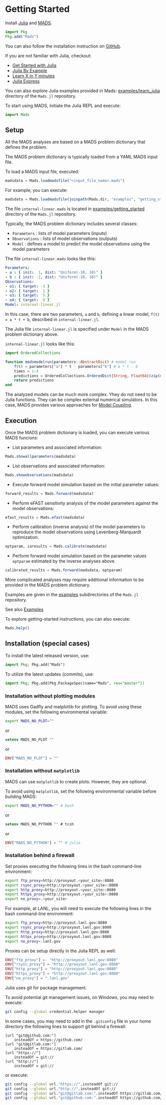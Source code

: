# Getting Started

Install [Julia](http://julialang.org) and [MADS](http://github.com/madsjulia/Mads.jl).

```julia
import Pkg
Pkg.add("Mads")
```

You can also follow the installation instruction on [GitHub](https://github.com/madsjulia/Mads.jl).

If you are not familiar with Julia, checkout:
- [Get Started with Julia](https://julialang.org/learning/)
- [Julia By Example](http://samuelcolvin.github.io/JuliaByExample/)
- [Learn X in Y minutes](https://learnxinyminutes.com/docs/julia/)
- [Julia Express](http://bogumilkaminski.pl/files/julia_express.pdf)

You can also explore Julia examples provided in Mads: [examples/learn_julia](https://github.com/madsjulia/Mads.jl/tree/master/examples/learn_julia) directory of the `Mads.jl` repository.

To start using MADS, initiate the Julia REPL and execute:

```julia
import Mads
```

## Setup

All the MADS analyses are based on a MADS problem dictionary that defines the problem.

The MADS problem dictionary is typically loaded from a YAML MADS input file.

To load a MADS input file, executed:

```julia
madsdata = Mads.loadmadsfile("<input_file_name>.mads")
```

For example, you can execute:

```julia
madsdata = Mads.loadmadsfile(joinpath(Mads.dir, "examples", "getting_started", "internal-linear.mads"))
```

The file `internal-linear.mads` is located in [examples/getting_started](https://github.com/madsjulia/Mads.jl/tree/master/examples/getting_started) directory of the `Mads.jl` repository.

Typically, the MADS problem dictionary includes several classes:

- `Parameters` : lists of model parameters (inputs)
- `Observations` : lists of model observations (outputs)
- `Model` : defines a model to predict the model observations using the model parameters

The file `internal-linear.mads` looks like this:

```yaml
Parameters:
- a : { init:  1, dist: "Uniform(-10, 10)" }
- b : { init: -1, dist: "Uniform(-10, 10)" }
Observations:
- o1: { target: -3 }
- o2: { target:  1 }
- o3: { target:  5 }
- o4: { target:  9 }
Model: internal-linear.jl
```

In this case, there are two parameters, `a` and `b`, defining a linear model, `f(t) = a * t + b`, described in `internal-linear.jl`.

The Julia file `internal-linear.jl` is specified under `Model` in the MADS problem dictionary above.

`internal-linear.jl` looks like this:

```julia
import OrderedCollections

function madsmodelrun(parameters::AbstractDict) # model run
	f(t) = parameters["a"] * t - parameters["b"] # a * t - b
	times = 1:4
	predictions = OrderedCollections.OrderedDict{String, Float64}(zip(map(i -> string("o", i), times), map(f, times)))
	return predictions
end
```

The analyzed models can be much more complex. Yhey do not need to be Julia functions. They can be complex external numerical simulators. In this case, MADS provides various approaches for [Model Coupling](https://madsjulia.github.io/Mads.jl/dev/Model_Coupling.html).

## Execution

Once the MADS problem dictionary is loaded, you can execute various MADS funcions:

- List parameters and associated information:

```julia
Mads.showallparameters(madsdata)
```

- List observations and associated information:

```julia
Mads.showobservations(madsdata)
```

- Execute forward model simulation based on the initial parameter values:

```julia
forward_results = Mads.forward(madsdata)
```

- Perform eFAST sensitivity analysis of the model parameters against the model observations:

```julia
efast_results = Mads.efast(madsdata)
```
- Perform calibration (inverse analysis) of the model parameters to reproduce the model observations using Levenberg-Marquardt optimization:

```julia
optparam, iaresults = Mads.calibrate(madsdata)
```

- Perform forward model simulation based on the parameter values `optparam` estimated by the inverse analyses above.

```julia
calibrated_results = Mads.forward(madsdata, optparam)
```

More complicated analyses may require additional information to be provided in the MADS problem dictionary.

Examples are given in the [examples](https://github.com/madsjulia/Mads.jl/tree/master/examples) subdirectories of the `Mads.jl` repository.

See also [Examples](Examples/Examples.md)

To explore getting-started instructions, you can also execute:

```julia
Mads.help()
```

## Installation (special cases)

To install the latest released version, use:

```julia
import Pkg; Pkg.add("Mads")
```

To utilize the latest updates (commits), use:

```julia
import Pkg; Pkg.add(Pkg.PackageSpec(name="Mads", rev="master"))
```

### Installation without plotting modules

MADS uses Gadfly and matplotlib for plotting.
To avoid using these modules, set the following environmental variable:

```bash
export MADS_NO_PLOT=""
```

or

```tcsh
setenv MADS_NO_PLOT ""
```

or

```julia
ENV["MADS_NO_PLOT"] = ""
```

### Installation without `matplotlib`

MADS can use `matplotlib` to create plots.
However, they are optional.

To avoid using `matplotlib`, set the following environmental variable before building MADS:

```bash
export MADS_NO_PYTHON="" # bash
```

or

```tcsh
setenv MADS_NO_PYTHON "" # tcsh
```

or

```julia
ENV["MADS_NO_PYTHON"] = "" # julia
```

### Installation behind a firewall

Set proxies executing the following lines in the bash command-line environment:

```bash
export ftp_proxy=http://proxyout.<your_site>:8080
export rsync_proxy=http://proxyout.<your_site>:8080
export http_proxy=http://proxyout.<your_site>:8080
export https_proxy=http://proxyout.<your_site>:8080
export no_proxy=.<your_site>
```

For example, at LANL, you will need to execute the following lines in the bash command-line environment:

```bash
export ftp_proxy=http://proxyout.lanl.gov:8080
export rsync_proxy=http://proxyout.lanl.gov:8080
export http_proxy=http://proxyout.lanl.gov:8080
export https_proxy=http://proxyout.lanl.gov:8080
export no_proxy=.lanl.gov
```

Proxies can be setup directly in the Julia REPL as well:

```julia
ENV["ftp_proxy"] =  "http://proxyout.lanl.gov:8080"
ENV["rsync_proxy"] = "http://proxyout.lanl.gov:8080"
ENV["http_proxy"] = "http://proxyout.lanl.gov:8080"
ENV["https_proxy"] = "http://proxyout.lanl.gov:8080"
ENV["no_proxy"] = ".lanl.gov"
```

Julia uses git for package management.

To avoid potential git management issues, on Windows, you may need to execute:

```bash
git config --global credential.helper manager
```

In some cases, you may need to add in the `.gitconfig` file in your home directory the following lines to support git behind a firewall:

```
[url "git@github.com:"]
    insteadOf = https://github.com/
[url "git@gitlab.com:"]
    insteadOf = https://gitlab.com/
[url "https://"]
    insteadOf = git://
[url "http://"]
    insteadOf = git://
```

or execute:

```bash
git config --global url."https://".insteadOf git://
git config --global url."http://".insteadOf git://
git config --global url."git@gitlab.com:".insteadOf https://gitlab.com/
git config --global url."git@github.com:".insteadOf https://github.com/
```